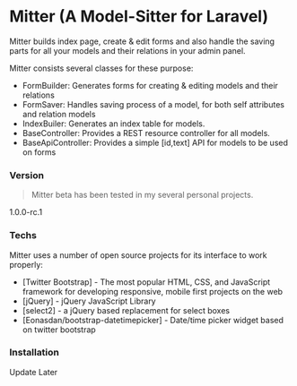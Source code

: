 # Mitter (A Model-Sitter for Laravel)
Mitter builds index page, create & edit forms and also handle the saving parts for all your models and their relations in your admin panel.

Mitter consists several classes for these purpose:

  - FormBuilder: Generates forms for creating & editing models and their relations
  - FormSaver: Handles saving process of a model, for both self attributes and relation models
  - IndexBuiler: Generates an index table for models.
  - BaseController: Provides a REST resource controller for all models.
  - BaseApiController: Provides a simple [id,text] API for models to be used on forms


### Version
> Mitter beta has been tested in my several personal projects.

1.0.0-rc.1

### Techs

Mitter uses a number of open source projects for its interface to work properly:

* [Twitter Bootstrap] - The most popular HTML, CSS, and JavaScript framework for developing responsive, mobile first projects on the web
* [jQuery] - jQuery JavaScript Library
* [select2] - a jQuery based replacement for select boxes
* [Eonasdan/bootstrap-datetimepicker] - Date/time picker widget based on twitter bootstrap

### Installation
Update Later